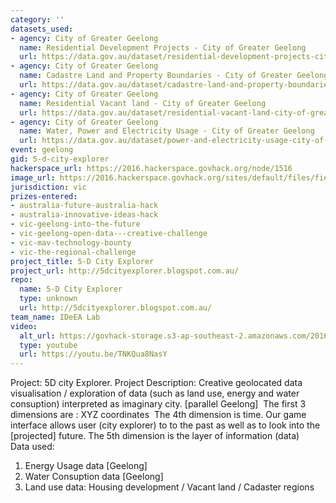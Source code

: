 ```yaml
---
category: ''
datasets_used:
- agency: City of Greater Geelong
  name: Residential Development Projects - City of Greater Geelong
  url: https://data.gov.au/dataset/residential-development-projects-city-of-greater-geelong
- agency: City of Greater Geelong
  name: Cadastre Land and Property Boundaries - City of Greater Geelong
  url: https://data.gov.au/dataset/cadastre-land-and-property-boundaries-city-of-greater-geelong
- agency: City of Greater Geelong
  name: Residential Vacant land - City of Greater Geelong
  url: https://data.gov.au/dataset/residential-vacant-land-city-of-greater-geelong
- agency: City of Greater Geelong
  name: Water, Power and Electricity Usage - City of Greater Geelong
  url: https://data.gov.au/dataset/power-and-electricity-usage-city-of-greater-geelong
event: geelong
gid: 5-d-city-explorer
hackerspace_url: https://2016.hackerspace.govhack.org/node/1516
image_url: https://2016.hackerspace.govhack.org/sites/default/files/field/image/004_0.jpg
jurisdiction: vic
prizes-entered:
- australia-future-australia-hack
- australia-innovative-ideas-hack
- vic-geelong-into-the-future
- vic-geelong-open-data---creative-challenge
- vic-mav-technology-bounty
- vic-the-regional-challenge
project_title: 5-D City Explorer
project_url: http://5dcityexplorer.blogspot.com.au/
repo:
  name: 5-D City Explorer
  type: unknown
  url: http://5dcityexplorer.blogspot.com.au/
team_name: IDeEA Lab
video:
  alt_url: https://govhack-storage.s3-ap-southeast-2.amazonaws.com/2016/IDEEA_SUBMISSION.mp4
  type: youtube
  url: https://youtu.be/TNKQua8NasY
---
```


Project: 5D city Explorer.
Project Description: Creative geolocated data visualisation / exploration of data (such as land use, energy and water consuption) interpreted as imaginary city. [parallel Geelong] 
The first 3 dimensions are : XYZ coordinates 
The 4th dimension is time. Our game interface allows user (city explorer) to to the past as well as to look into the [projected] future.
The 5th dimension is the layer of information (data)
 
Data used:
1) Energy Usage data [Geelong]
2) Water Consuption data [Geelong]
3) Land use data: Housing development / Vacant land / Cadaster regions